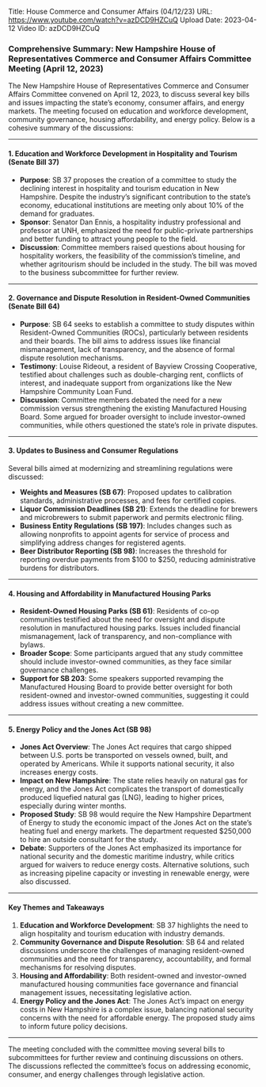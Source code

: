 Title: House Commerce and Consumer Affairs (04/12/23)
URL: https://www.youtube.com/watch?v=azDCD9HZCuQ
Upload Date: 2023-04-12
Video ID: azDCD9HZCuQ

### Comprehensive Summary: New Hampshire House of Representatives Commerce and Consumer Affairs Committee Meeting (April 12, 2023)

The New Hampshire House of Representatives Commerce and Consumer Affairs Committee convened on April 12, 2023, to discuss several key bills and issues impacting the state’s economy, consumer affairs, and energy markets. The meeting focused on education and workforce development, community governance, housing affordability, and energy policy. Below is a cohesive summary of the discussions:

---

#### **1. Education and Workforce Development in Hospitality and Tourism (Senate Bill 37)**  
- **Purpose**: SB 37 proposes the creation of a committee to study the declining interest in hospitality and tourism education in New Hampshire. Despite the industry’s significant contribution to the state’s economy, educational institutions are meeting only about 10% of the demand for graduates.  
- **Sponsor**: Senator Dan Ennis, a hospitality industry professional and professor at UNH, emphasized the need for public-private partnerships and better funding to attract young people to the field.  
- **Discussion**: Committee members raised questions about housing for hospitality workers, the feasibility of the commission’s timeline, and whether agritourism should be included in the study. The bill was moved to the business subcommittee for further review.

---

#### **2. Governance and Dispute Resolution in Resident-Owned Communities (Senate Bill 64)**  
- **Purpose**: SB 64 seeks to establish a committee to study disputes within Resident-Owned Communities (ROCs), particularly between residents and their boards. The bill aims to address issues like financial mismanagement, lack of transparency, and the absence of formal dispute resolution mechanisms.  
- **Testimony**: Louise Rideout, a resident of Bayview Crossing Cooperative, testified about challenges such as double-charging rent, conflicts of interest, and inadequate support from organizations like the New Hampshire Community Loan Fund.  
- **Discussion**: Committee members debated the need for a new commission versus strengthening the existing Manufactured Housing Board. Some argued for broader oversight to include investor-owned communities, while others questioned the state’s role in private disputes.

---

#### **3. Updates to Business and Consumer Regulations**  
Several bills aimed at modernizing and streamlining regulations were discussed:  
- **Weights and Measures (SB 67)**: Proposed updates to calibration standards, administrative processes, and fees for certified copies.  
- **Liquor Commission Deadlines (SB 21)**: Extends the deadline for brewers and microbrewers to submit paperwork and permits electronic filing.  
- **Business Entity Regulations (SB 197)**: Includes changes such as allowing nonprofits to appoint agents for service of process and simplifying address changes for registered agents.  
- **Beer Distributor Reporting (SB 98)**: Increases the threshold for reporting overdue payments from $100 to $250, reducing administrative burdens for distributors.

---

#### **4. Housing and Affordability in Manufactured Housing Parks**  
- **Resident-Owned Housing Parks (SB 61)**: Residents of co-op communities testified about the need for oversight and dispute resolution in manufactured housing parks. Issues included financial mismanagement, lack of transparency, and non-compliance with bylaws.  
- **Broader Scope**: Some participants argued that any study committee should include investor-owned communities, as they face similar governance challenges.  
- **Support for SB 203**: Some speakers supported revamping the Manufactured Housing Board to provide better oversight for both resident-owned and investor-owned communities, suggesting it could address issues without creating a new committee.

---

#### **5. Energy Policy and the Jones Act (SB 98)**  
- **Jones Act Overview**: The Jones Act requires that cargo shipped between U.S. ports be transported on vessels owned, built, and operated by Americans. While it supports national security, it also increases energy costs.  
- **Impact on New Hampshire**: The state relies heavily on natural gas for energy, and the Jones Act complicates the transport of domestically produced liquefied natural gas (LNG), leading to higher prices, especially during winter months.  
- **Proposed Study**: SB 98 would require the New Hampshire Department of Energy to study the economic impact of the Jones Act on the state’s heating fuel and energy markets. The department requested $250,000 to hire an outside consultant for the study.  
- **Debate**: Supporters of the Jones Act emphasized its importance for national security and the domestic maritime industry, while critics argued for waivers to reduce energy costs. Alternative solutions, such as increasing pipeline capacity or investing in renewable energy, were also discussed.

---

#### **Key Themes and Takeaways**  
1. **Education and Workforce Development**: SB 37 highlights the need to align hospitality and tourism education with industry demands.  
2. **Community Governance and Dispute Resolution**: SB 64 and related discussions underscore the challenges of managing resident-owned communities and the need for transparency, accountability, and formal mechanisms for resolving disputes.  
3. **Housing and Affordability**: Both resident-owned and investor-owned manufactured housing communities face governance and financial management issues, necessitating legislative action.  
4. **Energy Policy and the Jones Act**: The Jones Act’s impact on energy costs in New Hampshire is a complex issue, balancing national security concerns with the need for affordable energy. The proposed study aims to inform future policy decisions.  

---

The meeting concluded with the committee moving several bills to subcommittees for further review and continuing discussions on others. The discussions reflected the committee’s focus on addressing economic, consumer, and energy challenges through legislative action.